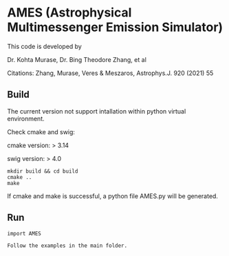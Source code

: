 # AMES (Astrophysical Multimessenger Emission Simulator)
This code is developed by

Dr. Kohta Murase,
Dr. Bing Theodore Zhang,
et al

Citations:
Zhang, Murase, Veres & Meszaros, Astrophys.J. 920 (2021) 55

## Build
The current version not support intallation within python virtual environment.

Check cmake and swig:

cmake version: > 3.14

swig version: > 4.0
```
mkdir build && cd build
cmake ..
make
```
If cmake and make is successful, a python file AMES.py will be generated.

## Run
```
import AMES

Follow the examples in the main folder.

```

